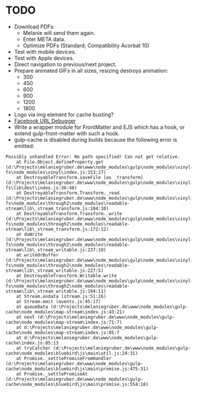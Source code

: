 # TODO
* Download PDFs:
    * Melanie will send them again.
    * Enter META data.
    * Optimize PDFs (Standard; Compatibility Acorbat 10)
* Test with mobile devices.
* Test with Apple devices.
* Direct navigation to previous/next project.
* Prepare animated GIFs in all sizes, resizing destroys animation:
    * 300
    * 450
    * 600
    * 900
    * 1200
    * 1800
* Logo via img element for cache busting?
* [Facebook URL Debugger](https://developers.facebook.com/tools/debug/)
* Write a wrapper module for FrontMatter and EJS which has a hook, or extend gulp-front-matter with such a hook.
* gulp-cache is disabled during builds because the following error is emitted:
```
Possibly unhandled Error: No path specified! Can not get relative.
    at File.Object.defineProperty.get (d:\Projects\melaniegruber.de\www\node_modules\gulp\node_modules\vinyl-fs\node_modules\vinyl\index.js:153:27)
    at DestroyableTransform.saveFile [as _transform] (d:\Projects\melaniegruber.de\www\node_modules\gulp\node_modules\vinyl-fs\lib\dest\index.js:36:48)
    at DestroyableTransform.Transform._read (d:\Projects\melaniegruber.de\www\node_modules\gulp\node_modules\vinyl-fs\node_modules\through2\node_modules\readable-stream\lib\_stream_transform.js:184:10)
    at DestroyableTransform.Transform._write (d:\Projects\melaniegruber.de\www\node_modules\gulp\node_modules\vinyl-fs\node_modules\through2\node_modules\readable-stream\lib\_stream_transform.js:172:12)
    at doWrite (d:\Projects\melaniegruber.de\www\node_modules\gulp\node_modules\vinyl-fs\node_modules\through2\node_modules\readable-stream\lib\_stream_writable.js:237:10)
    at writeOrBuffer (d:\Projects\melaniegruber.de\www\node_modules\gulp\node_modules\vinyl-fs\node_modules\through2\node_modules\readable-stream\lib\_stream_writable.js:227:5)
    at DestroyableTransform.Writable.write (d:\Projects\melaniegruber.de\www\node_modules\gulp\node_modules\vinyl-fs\node_modules\through2\node_modules\readable-stream\lib\_stream_writable.js:194:11)
    at Stream.ondata (stream.js:51:26)
    at Stream.emit (events.js:95:17)
    at queueData (d:\Projects\melaniegruber.de\www\node_modules\gulp-cache\node_modules\map-stream\index.js:43:21)
    at next (d:\Projects\melaniegruber.de\www\node_modules\gulp-cache\node_modules\map-stream\index.js:71:7)
    at d:\Projects\melaniegruber.de\www\node_modules\gulp-cache\node_modules\map-stream\index.js:85:7
    at d:\Projects\melaniegruber.de\www\node_modules\gulp-cache\index.js:85:13
    at tryCatcher (d:\Projects\melaniegruber.de\www\node_modules\gulp-cache\node_modules\bluebird\js\main\util.js:24:31)
    at Promise._settlePromiseFromHandler (d:\Projects\melaniegruber.de\www\node_modules\gulp-cache\node_modules\bluebird\js\main\promise.js:475:31)
    at Promise._settlePromiseAt (d:\Projects\melaniegruber.de\www\node_modules\gulp-cache\node_modules\bluebird\js\main\promise.js:554:18)
```

